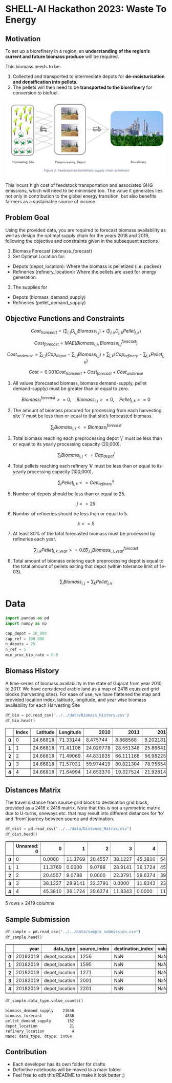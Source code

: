 # SHELL-AI Hackathon 2023: Waste To Energy

## Motivation

To set up a biorefinery in a region, an **understanding of the region’s current and future biomass produce** will be required. 

This biomass needs to be:
1. Collected and transported to intermediate depots for **de-moisturisation and densification into pellets**.
2. The pellets will then need to be **transported to the biorefinery** for conversion to biofuel. 

![bioprocess](img/Harvesting_Pellets_Bioref.png)

This incurs high cost of feedstock transportation and associated GHG emissions, which will need to be minimised too. The value it generates lies not only in contribution to the global energy transition, but also benefits farmers as a sustainable source of
income.

## Problem Goal

Using the provided data, you are required to forecast biomass availability as well as design the optimal supply chain for the years 2018 and 2019, following the objective and constraints given in the subsequent sections.

1. Biomass Forecast (biomass_forecast)
2. Set Optimal Location for:
- Depots (depot_location): Where the biomass is pelletized (i.e. packed)
- Refineries (refinery_location): Where the pellets are used for energy generation.
3. The supplies for
- Depots (biomass_demand_supply)
- Refineries (pellet_demand_supply)

## Objective Functions and Constraints

$$
Cost_{transport} = \left(\sum_{i, j}D_{i,j}Biomass_{i,j}\right) + \left(\sum_{j, k}D_{j, k}Pellet_{j, k}\right)
$$

$$
Cost_{forecast} = MAE\left(Biomass_{i, j}, Biomass_{i, j}^{forecast}\right)
$$

$$
Cost_{underuse} = \sum_{i, j}\left(Cap_{depot} - \sum_{i,j}Biomass_{i, j}\right) + \sum_{j, k}\left(Cap_{refinery} - \sum_{j, k}Pellet_{j, k}\right)
$$

$$
Cost = 0.001Cost_{transport} + Cost_{forecast} + Cost_{underuse}
$$

1. All values (forecasted biomass, biomass demand-supply, pellet demand-supply) must be
greater than or equal to zero.

$$
Biomass_{i}^{forecast} >= 0,\quad Biomass_{i, j} >= 0,\quad Pellet_{j, k} >=0
$$

2. The amount of biomass procured for processing from each harvesting site ′𝑖′ must be less than or equal to that site’s forecasted biomass.

$$
\sum_{j}Biomass_{i, j} <= Biomass_{i}^{forecast}
$$

3. Total biomass reaching each preprocessing depot ′𝑗′ must be less than or equal to its yearly processing capacity (20,000).

$$
\sum_{i}Biomass_{i, j} <= Cap_{depot}^j
$$

4. Total pellets reaching each refinery ′𝑘′ must be less than or equal to its yearly processing capacity (100,000).

$$
\sum_{j}Pellet_{j, k} <= Cap_{refinery}^k
$$

5. Number of depots should be less than or equal to 25.

$$
j<=25
$$

6. Number of refineries should be less than or equal to 5.

$$
k<=5
$$

7. At least 80% of the total forecasted biomass must be processed by refineries each year.

$$
\sum_{j, k}Pellet_{j, k, year} >= 0.8\sum_{i, j}Biomass^{forecast}_{i, j, year}
$$

8. Total amount of biomass entering each preprocessing depot is equal to the total amount of
pellets exiting that depot (within tolerance limit of 1e-03).

$$
\sum_{i}Biomass_{i, j} = \sum_{k}Pellet_{j, k}
$$


# Data


```python
import pandas as pd
import numpy as np
```


```python
cap_depot = 20_000
cap_ref = 100_000
n_depots = 25
n_ref = 5
min_proc_bio_rate = 0.8
```

## Biomass History

A time-series of biomass availability in the state of Gujarat from year
2010 to 2017. We have considered arable land as a map of 2418 equisized grid blocks
(harvesting sites). For ease of use, we have flattened the map and provided location index,
latitude, longitude, and year wise biomass availability for each Harvesting Site


```python
df_bio = pd.read_csv('../../data/Biomass_History.csv')
df_bio.head()
```



<table border="1" class="dataframe">
  <thead>
    <tr style="text-align: right;">
      <th></th>
      <th>Index</th>
      <th>Latitude</th>
      <th>Longitude</th>
      <th>2010</th>
      <th>2011</th>
      <th>2012</th>
      <th>2013</th>
      <th>2014</th>
      <th>2015</th>
      <th>2016</th>
      <th>2017</th>
    </tr>
  </thead>
  <tbody>
    <tr>
      <th>0</th>
      <td>0</td>
      <td>24.66818</td>
      <td>71.33144</td>
      <td>8.475744</td>
      <td>8.868568</td>
      <td>9.202181</td>
      <td>6.023070</td>
      <td>10.788374</td>
      <td>6.647325</td>
      <td>7.387925</td>
      <td>5.180296</td>
    </tr>
    <tr>
      <th>1</th>
      <td>1</td>
      <td>24.66818</td>
      <td>71.41106</td>
      <td>24.029778</td>
      <td>28.551348</td>
      <td>25.866415</td>
      <td>21.634459</td>
      <td>34.419411</td>
      <td>27.361908</td>
      <td>40.431847</td>
      <td>42.126946</td>
    </tr>
    <tr>
      <th>2</th>
      <td>2</td>
      <td>24.66818</td>
      <td>71.49069</td>
      <td>44.831635</td>
      <td>66.111168</td>
      <td>56.982258</td>
      <td>53.003735</td>
      <td>70.917908</td>
      <td>42.517117</td>
      <td>59.181629</td>
      <td>73.203232</td>
    </tr>
    <tr>
      <th>3</th>
      <td>3</td>
      <td>24.66818</td>
      <td>71.57031</td>
      <td>59.974419</td>
      <td>80.821304</td>
      <td>78.956543</td>
      <td>63.160561</td>
      <td>93.513924</td>
      <td>70.203171</td>
      <td>74.536720</td>
      <td>101.067352</td>
    </tr>
    <tr>
      <th>4</th>
      <td>4</td>
      <td>24.66818</td>
      <td>71.64994</td>
      <td>14.653370</td>
      <td>19.327524</td>
      <td>21.928144</td>
      <td>17.899586</td>
      <td>19.534035</td>
      <td>19.165791</td>
      <td>16.531315</td>
      <td>26.086885</td>
    </tr>
  </tbody>
</table>
</div>



## Distances Matrix

The travel distance from source grid block to destination grid block,
provided as a 2418 x 2418 matrix. Note that this is not a symmetric matrix due to U-turns, oneways etc. that may result into different distances for ‘to’ and ‘from’ journey between source
and destination.


```python
df_dist = pd.read_csv("../../data/Distance_Matrix.csv")
df_dist.head()
```



<table border="1" class="dataframe">
  <thead>
    <tr style="text-align: right;">
      <th></th>
      <th>Unnamed: 0</th>
      <th>0</th>
      <th>1</th>
      <th>2</th>
      <th>3</th>
      <th>4</th>
      <th>5</th>
      <th>6</th>
      <th>7</th>
      <th>8</th>
      <th>...</th>
      <th>2408</th>
      <th>2409</th>
      <th>2410</th>
      <th>2411</th>
      <th>2412</th>
      <th>2413</th>
      <th>2414</th>
      <th>2415</th>
      <th>2416</th>
      <th>2417</th>
    </tr>
  </thead>
  <tbody>
    <tr>
      <th>0</th>
      <td>0</td>
      <td>0.0000</td>
      <td>11.3769</td>
      <td>20.4557</td>
      <td>38.1227</td>
      <td>45.3810</td>
      <td>54.9915</td>
      <td>78.6108</td>
      <td>118.6750</td>
      <td>102.6639</td>
      <td>...</td>
      <td>683.8771</td>
      <td>687.6310</td>
      <td>697.3246</td>
      <td>669.3962</td>
      <td>667.6788</td>
      <td>665.5775</td>
      <td>662.0291</td>
      <td>665.9655</td>
      <td>673.2073</td>
      <td>681.4235</td>
    </tr>
    <tr>
      <th>1</th>
      <td>1</td>
      <td>11.3769</td>
      <td>0.0000</td>
      <td>9.0788</td>
      <td>28.9141</td>
      <td>36.1724</td>
      <td>45.7829</td>
      <td>69.4022</td>
      <td>78.2329</td>
      <td>93.4553</td>
      <td>...</td>
      <td>681.6295</td>
      <td>685.3833</td>
      <td>695.0769</td>
      <td>667.1485</td>
      <td>665.4311</td>
      <td>663.3298</td>
      <td>659.7815</td>
      <td>663.7178</td>
      <td>670.9596</td>
      <td>679.1758</td>
    </tr>
    <tr>
      <th>2</th>
      <td>2</td>
      <td>20.4557</td>
      <td>9.0788</td>
      <td>0.0000</td>
      <td>22.3791</td>
      <td>29.6374</td>
      <td>39.2478</td>
      <td>62.8671</td>
      <td>71.6979</td>
      <td>86.9203</td>
      <td>...</td>
      <td>682.2323</td>
      <td>685.9861</td>
      <td>695.6796</td>
      <td>667.7513</td>
      <td>666.0339</td>
      <td>663.9326</td>
      <td>660.3843</td>
      <td>664.3206</td>
      <td>671.5623</td>
      <td>679.7786</td>
    </tr>
    <tr>
      <th>3</th>
      <td>3</td>
      <td>38.1227</td>
      <td>28.9141</td>
      <td>22.3791</td>
      <td>0.0000</td>
      <td>11.8343</td>
      <td>23.5413</td>
      <td>41.8396</td>
      <td>50.6703</td>
      <td>65.8927</td>
      <td>...</td>
      <td>681.4226</td>
      <td>685.1765</td>
      <td>694.8701</td>
      <td>666.9417</td>
      <td>665.2243</td>
      <td>663.1230</td>
      <td>659.5746</td>
      <td>663.5110</td>
      <td>670.7528</td>
      <td>678.9690</td>
    </tr>
    <tr>
      <th>4</th>
      <td>4</td>
      <td>45.3810</td>
      <td>36.1724</td>
      <td>29.6374</td>
      <td>11.8343</td>
      <td>0.0000</td>
      <td>11.7070</td>
      <td>24.3986</td>
      <td>33.2293</td>
      <td>53.9901</td>
      <td>...</td>
      <td>663.9816</td>
      <td>667.7355</td>
      <td>677.4291</td>
      <td>649.5007</td>
      <td>647.7833</td>
      <td>645.6820</td>
      <td>642.1336</td>
      <td>646.0700</td>
      <td>653.3118</td>
      <td>661.5280</td>
    </tr>
  </tbody>
</table>
<p>5 rows × 2419 columns</p>
</div>



## Sample Submission


```python
df_sample = pd.read_csv("../../data/sample_submission.csv")
df_sample.head()
```




<table border="1" class="dataframe">
  <thead>
    <tr style="text-align: right;">
      <th></th>
      <th>year</th>
      <th>data_type</th>
      <th>source_index</th>
      <th>destination_index</th>
      <th>value</th>
    </tr>
  </thead>
  <tbody>
    <tr>
      <th>0</th>
      <td>20182019</td>
      <td>depot_location</td>
      <td>1256</td>
      <td>NaN</td>
      <td>NaN</td>
    </tr>
    <tr>
      <th>1</th>
      <td>20182019</td>
      <td>depot_location</td>
      <td>1595</td>
      <td>NaN</td>
      <td>NaN</td>
    </tr>
    <tr>
      <th>2</th>
      <td>20182019</td>
      <td>depot_location</td>
      <td>1271</td>
      <td>NaN</td>
      <td>NaN</td>
    </tr>
    <tr>
      <th>3</th>
      <td>20182019</td>
      <td>depot_location</td>
      <td>2001</td>
      <td>NaN</td>
      <td>NaN</td>
    </tr>
    <tr>
      <th>4</th>
      <td>20182019</td>
      <td>depot_location</td>
      <td>2201</td>
      <td>NaN</td>
      <td>NaN</td>
    </tr>
  </tbody>
</table>
</div>




```python
df_sample.data_type.value_counts()
```




    biomass_demand_supply    21646
    biomass_forecast          4836
    pellet_demand_supply       152
    depot_location              21
    refinery_location            4
    Name: data_type, dtype: int64



## Contribution

- Each developer has its own folder for drafts
- Definitive notebooks will be moved to a main folder
- Feel free to edit this README to make it look better ;)